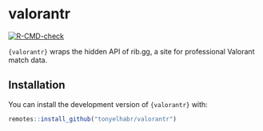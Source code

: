 
<!-- README.md is generated from README.Rmd. Please edit that file -->

# valorantr

<!-- badges: start -->

[![R-CMD-check](https://github.com/tonyelhabr/valorantr/actions/workflows/R-CMD-check.yaml/badge.svg)](https://github.com/tonyelhabr/valorantr/actions/workflows/R-CMD-check.yaml)

<!-- badges: end -->

`{valorantr}` wraps the hidden API of rib.gg, a site for professional
Valorant match data.

## Installation

You can install the development version of `{valorantr}` with:

``` r
remotes::install_github("tonyelhabr/valorantr")
```
